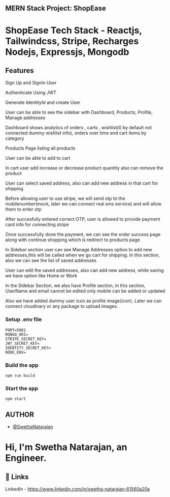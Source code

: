## MERN Stack Project:  ShopEase
# ShopEase Tech Stack - Reactjs, Tailwindcss, Stripe, Recharges  Nodejs, Expressjs, Mongodb

## Features
Sign Up and SignIn User

Authenticate Using JWT

Generate IdentityId and create User

User can be able to see the sidebar with Dashboard, Products, Profile, Manage addresses

Dashboard shows analytics of orders , carts , wishlist(0 by default not connected dummy wishlist info), orders over time and cart items by category

Products Page listing all products

User can be able to add to cart

In cart user add increase or decrease product quantity also can remove the product

User can select saved address, also can add new address in that cart for shipping

Before allowing user to use stripe, we will send otp to the mobilenumber(mock, later we can connect real sms service) and will allow them to enter otp

After succesfully entered correct OTP, user is allowed to provide payment card info for connecting stripe

Once successfully done the payment, we can see the order success page along with continue shopping which is redirect to products page

In Sidebar section user can see Manage Addresses option to add new addresses,this will be called when we go cart for shipping. In this section, also we can see the list of saved addresses

User can edit the saved addresses, also can add new address, while saving we have option like Home or Work

In the Sidebar Section, we also have Profile section, in this section, UserName and email cannot be edited only mobile can be added or updated

Also we have added dummy user icon as profile image(icon). Later we can connect cloudinary or any package to upload images.

### Setup .env file

```
PORT=5001
MONGO_URI=
STRIPE_SECRET_KEY=
JWT_SECRET_KEY=
IDENTITY_SECRET_KEY=
NODE_ENV=
```

### Build the app

```shell
npm run build
```

### Start the app

```shell
npm start
```

## AUTHOR
- [@SwethaNatarajan](https://github.com/SwethaNatarajan29-12)

# Hi, I'm Swetha Natarajan, an Engineer.

## 🔗 Links
LinkedIn - https://www.linkedin.com/in/swetha-natarajan-61560a20a
